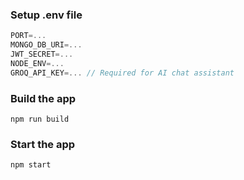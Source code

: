 
### Setup .env file

```js
PORT=...
MONGO_DB_URI=...
JWT_SECRET=...
NODE_ENV=...
GROQ_API_KEY=... // Required for AI chat assistant
```

### Build the app

```shell
npm run build
```

### Start the app

```shell
npm start
```
